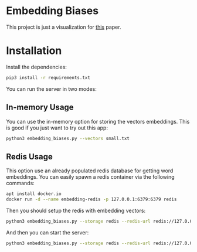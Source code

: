 # Embedding Biases

This project is just a visualization for [this](http://opus.bath.ac.uk/55288/4/CaliskanEtAl_authors_full.pdf) paper.

# Installation

Install the dependencies:

```sh
pip3 install -r requirements.txt
```

You can run the server in two modes:

## In-memory Usage
You can use the in-memory option for storing the vectors embeddings. This is good if you just want to try out this app:

```sh
python3 embedding_biases.py --vectors small.txt
```

## Redis Usage
This option use an already populated redis database for getting word embeddings.
You can easily spawn a redis container via the following commands:

```sh
apt install docker.io
docker run -d --name embedding-redis -p 127.0.0.1:6379:6379 redis
```


Then you should setup the redis with embedding vectors:

```sh
python3 embedding_biases.py --storage redis --redis-url redis://127.0.0.1:6379/ --fill-redis
```

And then you can start the server:

```sh
python3 embedding_biases.py --storage redis --redis-url redis://127.0.0.1:6379/
```